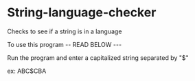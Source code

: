 # String-language-checker
Checks to see if a string is in a language

To use this program -- READ BELOW ---

Run the program and enter a capitalized string separated by "$"

ex: ABC$CBA 
